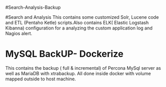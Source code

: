 #Search-Analysis-Backup

#Search and Analysis
This contains some customized Solr, Lucene code  and ETL (Pentaho Ketle) scripts.Also contains ELK( Elastic Logstash Kibanna) configuration for a
analyzing the custom application log and Nagios alert.

# MySQL BackUP- Dockerize
This contains the backup ( full & incremental) of Percona MySql server as well as MariaDB with xtrabackup.
All done inside docker with volume mapped outside to host machine.
